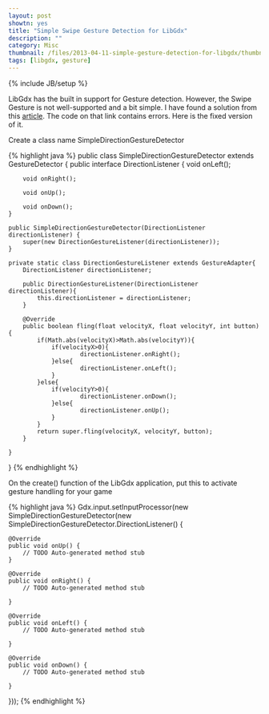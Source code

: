 ```yaml
---
layout: post
showtn: yes
title: "Simple Swipe Gesture Detection for LibGdx"
description: ""
category: Misc
thumbnail: /files/2013-04-11-simple-gesture-detection-for-libgdx/thumbnail.png
tags: [libgdx, gesture]
---
```

{% include JB/setup %}

LibGdx has the built in support for Gesture detection. However, the Swipe
Gesture is not well-supported and a bit simple. I have found a solution from
this
[article](http://code.google.com/p/libgdx-users/wiki/SimpleDirectionGestureDetector).
The code on that link contains errors. Here is the fixed version of it.

<!-- more -->

Create a class name SimpleDirectionGestureDetector

{% highlight java %}
public class SimpleDirectionGestureDetector extends GestureDetector {
	public interface DirectionListener {
		void onLeft();

		void onRight();

		void onUp();

		void onDown();
	}

	public SimpleDirectionGestureDetector(DirectionListener directionListener) {
		super(new DirectionGestureListener(directionListener));
	}
	
	private static class DirectionGestureListener extends GestureAdapter{
		DirectionListener directionListener;
		
		public DirectionGestureListener(DirectionListener directionListener){
			this.directionListener = directionListener;
		}
		
		@Override
        public boolean fling(float velocityX, float velocityY, int button) {
			if(Math.abs(velocityX)>Math.abs(velocityY)){
				if(velocityX>0){
						directionListener.onRight();
				}else{
						directionListener.onLeft();
				}
			}else{
				if(velocityY>0){
						directionListener.onDown();
				}else{                                  
						directionListener.onUp();
				}
			}
			return super.fling(velocityX, velocityY, button);
        }

	}

}
{% endhighlight %}

On the create() function of the LibGdx application, put this to activate gesture
handling for your game

{% highlight java %}
Gdx.input.setInputProcessor(new SimpleDirectionGestureDetector(new SimpleDirectionGestureDetector.DirectionListener() {
		
	@Override
	public void onUp() {
		// TODO Auto-generated method stub
	}

	@Override
	public void onRight() {
		// TODO Auto-generated method stub

	}

	@Override
	public void onLeft() {
		// TODO Auto-generated method stub

	}

	@Override
	public void onDown() {
		// TODO Auto-generated method stub

	}
}));
{% endhighlight %}
